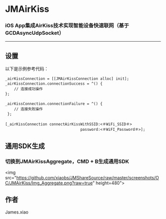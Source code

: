 # JMAirKiss
### iOS App集成AirKiss技术实现智能设备快速联网（基于GCDAsyncUdpSocket）
---

## 设置

以下是示例参考代码：

```OC
_airKissConnection = [[JMAirKissConnection alloc] init];
_airKissConnection.connectionSuccess = ^() {
    // 连接成功操作
};
        
_airKissConnection.connectionFailure = ^() {
    // 连接失败操作
 };

[_airKissConnection connectAirKissWithSSID:<＃WiFi_SSID＃> 
                                  password:<＃WiFI_Password＃>];
```
## 通用SDK生成
### 切换到JMAirKissAggregate，CMD + B生成通用SDK
<img src="https://github.com/xiaobs/JMShareSource/raw/master/screenshots/OC/JMAirKiss/Img_Aggregate.png?raw=true" height=480">

## 作者
James.xiao

